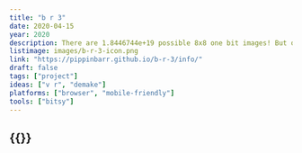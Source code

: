 ```yaml
---
title: "b r 3"
date: 2020-04-15
year: 2020
description: There are 1.8446744e+19 possible 8x8 one bit images! But only some of them look like water! Here are 24 of them! Hand crafted, refreshing water! Everywhere! But not a drop to drink!
listimage: images/b-r-3-icon.png
link: "https://pippinbarr.github.io/b-r-3/info/"
draft: false
tags: ["project"]
ideas: ["v r", "demake"]
platforms: ["browser", "mobile-friendly"]
tools: ["bitsy"]
---
```


## {{<param title >}}
